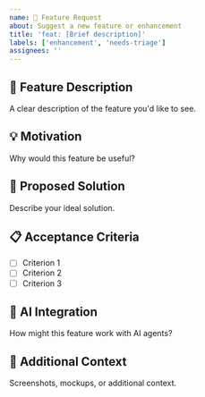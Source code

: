 ```yaml
---
name: 🚀 Feature Request
about: Suggest a new feature or enhancement
title: 'feat: [Brief description]'
labels: ['enhancement', 'needs-triage']
assignees: ''
---
```


## 🎯 Feature Description
A clear description of the feature you'd like to see.

## 💡 Motivation
Why would this feature be useful?

## 🔧 Proposed Solution
Describe your ideal solution.

## 📋 Acceptance Criteria
- [ ] Criterion 1
- [ ] Criterion 2
- [ ] Criterion 3

## 🤖 AI Integration
How might this feature work with AI agents?

## 📱 Additional Context
Screenshots, mockups, or additional context.
